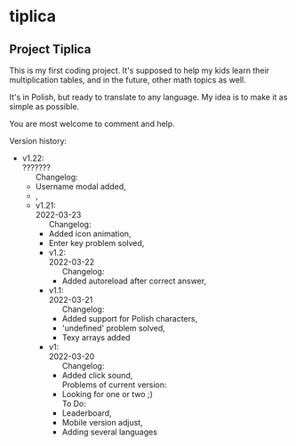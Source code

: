 # tiplica

<h2> Project Tiplica</h2>
  <p>This is my first coding project. It's supposed to help my kids learn their multiplication tables, and in the future, other math topics as well.</p>
  <p>It's in Polish, but ready to translate to any language. My idea is to make it as simple as possible.
  <p>You are most welcome to comment and help.</p>
  <p>Version history:</p>
  <ul>
  <li> v1.22:<br>
    ???????<br>
    <ul>Changelog:
      <li>Username modal added,
      <li>,
    </ul>
<ul>
<li> v1.21:<br>
    2022-03-23<br>
    <ul>Changelog:
      <li>Added icon animation,
      <li>Enter key problem solved,
    </ul>
<ul>
<li> v1.2:<br>
    2022-03-22<br>
    <ul>Changelog:
      <li>Added autoreload after correct answer,
    </ul>
<li> v1.1:<br>
    2022-03-21<br>
    <ul>Changelog:
      <li>Added support for Polish characters,
      <li>'undefined' problem solved,
      <li> Texy arrays added
    </ul>
  <li> v1:<br>
    2022-03-20<br>
    <ul>Changelog:
      <li>Added click sound, 
    </ul>
    <ul>Problems of current version:
    <li> Looking for one or two ;)
    </ul>
    <ul>To Do:
      <li>Leaderboard,
      <li>Mobile version adjust,
      <li>Adding several languages
    </ul>
